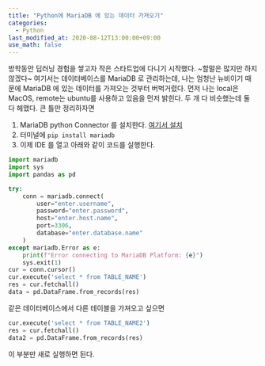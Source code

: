 ```yaml
---
title: "Python에 MariaDB 에 있는 데이터 가져오기"
categories:
  - Python
last_modified_at: 2020-08-12T13:00:00+09:00
use_math: false
---
```


방학동안 딥러닝 경험을 쌓고자 작은 스타트업에 다니기 시작했다. ~할말은 많지만 하지 않겠다~ 여기서는 데이터베이스를 MariaDB 로 관리하는데, 나는 엄청난 뉴비이기 때문에 MariaDB 에 있는 데이터를 가져오는 것부터 버벅거렸다. 먼저 나는 local은 MacOS, remote는 ubuntu를 사용하고 있음을 먼저 밝힌다. 두 개 다 비슷했는데 둘 다 헤맸다. 큰 틀만 정리하자면

1. MariaDB python Connector 를 설치한다. [여기서 설치](https://mariadb.com/downloads/#connectors)
2. 터미널에 `pip install mariadb`
3. 이제 IDE 를 열고 아래와 같이 코드를 실행한다.

```python
import mariadb
import sys
import pandas as pd

try:
    conn = mariadb.connect(
        user="enter.username",
        password="enter.password",
        host="enter.host.name",
        port=3306,
        database="enter.database.name"
    )
except mariadb.Error as e:
    print(f"Error connecting to MariaDB Platform: {e}")
    sys.exit(1)
cur = conn.cursor()
cur.execute('select * from TABLE_NAME')
res = cur.fetchall()
data = pd.DataFrame.from_records(res)
```

같은 데이터베이스에서 다른 테이블을 가져오고 싶으면

```python
cur.execute('select * from TABLE_NAME2')
res = cur.fetchall()
data2 = pd.DataFrame.from_records(res)
```
이 부분만 새로 실행하면 된다.
